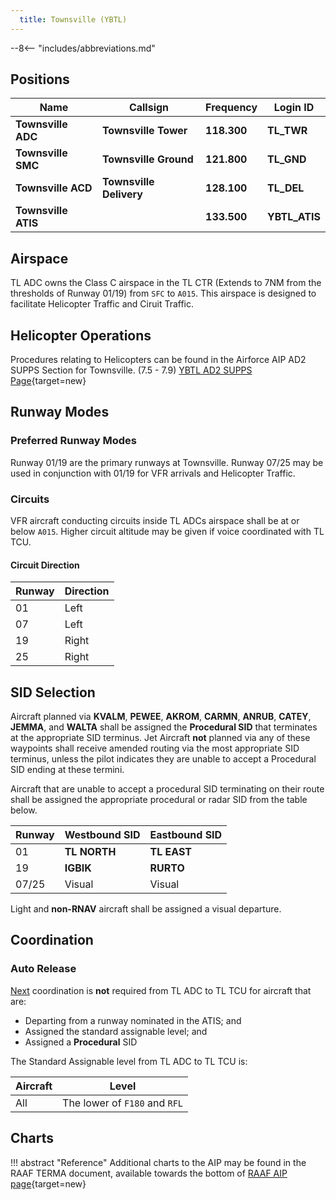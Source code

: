 ```yaml
---
  title: Townsville (YBTL)
---
```


--8<-- "includes/abbreviations.md"

## Positions

| Name               | Callsign       | Frequency        | Login ID              |
| ------------------ | -------------- | ---------------- | --------------------------------------|
| **Townsville ADC**    | **Townsville Tower**  | **118.300**         | **TL_TWR**        |
| **Townsville SMC**    | **Townsville Ground**  | **121.800**         | **TL_GND**        |
| **Townsville ACD**    | **Townsville Delivery**  | **128.100**         | **TL_DEL**       |
| **Townsville ATIS**    |   | **133.500**         | **YBTL_ATIS**       |

## Airspace
TL ADC owns the Class C airspace in the TL CTR (Extends to 7NM from the thresholds of Runway 01/19) from `SFC` to `A015`. This airspace is designed to facilitate Helicopter Traffic and Ciruit Traffic.

## Helicopter Operations
Procedures relating to Helicopters can be found in the Airforce AIP AD2 SUPPS Section for Townsville. (7.5 - 7.9)
[YBTL AD2 SUPPS Page](https://ais-af.airforce.gov.au/sites/default/files/current-ad2/2309%20Townsville%20FIHA%20AD2%20SUPP.pdf){target=new}

## Runway Modes
### Preferred Runway Modes
Runway 01/19 are the primary runways at Townsville. 
Runway 07/25 may be used in conjunction with 01/19 for VFR arrivals and Helicopter Traffic. 

### Circuits
VFR aircraft conducting circuits inside TL ADCs airspace shall be at or below `A015`. Higher circuit altitude may be given if voice coordinated with TL TCU.

#### Circuit Direction
| Runway | Direction |
| ------ | ----------|
| 01     | Left  |
| 07     | Left |
| 19     | Right |
| 25     | Right |

## SID Selection
Aircraft planned via **KVALM**, **PEWEE**, **AKROM**, **CARMN**, **ANRUB**, **CATEY**, **JEMMA**, and **WALTA** shall be assigned the **Procedural SID** that terminates at the appropriate SID terminus. Jet Aircraft **not** planned via any of these waypoints shall receive amended routing via the most appropriate SID terminus, unless the pilot indicates they are unable to accept a Procedural SID ending at these termini.

Aircraft that are unable to accept a procedural SID terminating on their route shall be assigned the appropriate procedural or radar SID from the table below.

| Runway | Westbound SID | Eastbound SID |
| ------ | ------------- | ------------- |
| 01 |  **TL NORTH** | **TL EAST** |
| 19 | **IGBIK** | **RURTO** |
| 07/25 | Visual | Visual |

Light and **non-RNAV** aircraft shall be assigned a visual departure.

## Coordination
### Auto Release  
[Next](../../controller-skills/coordination.md#next) coordination is **not** required from TL ADC to TL TCU for aircraft that are:  

- Departing from a runway nominated in the ATIS; and  
- Assigned the standard assignable level; and 
- Assigned a **Procedural** SID 

The Standard Assignable level from TL ADC to TL TCU is:

| Aircraft | Level |
| ------ | ------- |
| All | The lower of `F180` and `RFL` |

## Charts
!!! abstract "Reference"
    Additional charts to the AIP may be found in the RAAF TERMA document, available towards the bottom of [RAAF AIP page](https://ais-af.airforce.gov.au/australian-aip){target=new}